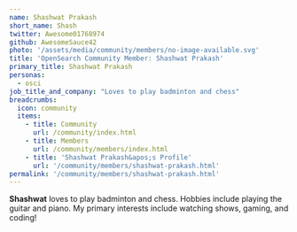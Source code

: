 ```yaml
---
name: Shashwat Prakash
short_name: Shash
twitter: Awesome01768974
github: AwesomeSauce42
photo: '/assets/media/community/members/no-image-available.svg'
title: 'OpenSearch Community Member: Shashwat Prakash'
primary_title: Shashwat Prakash
personas:
  - osci
job_title_and_company: "Loves to play badminton and chess"
breadcrumbs:
  icon: community
  items:
    - title: Community
      url: /community/index.html
    - title: Members
      url: /community/members/index.html
    - title: 'Shashwat Prakash&apos;s Profile'
      url: '/community/members/shashwat-prakash.html'
permalink: '/community/members/shashwat-prakash.html'
---
```


**Shashwat** loves to play badminton and chess. Hobbies include playing the guitar and piano. My primary interests include watching shows, gaming, and coding!
 
